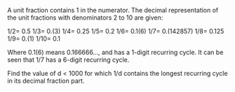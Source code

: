    <p>A unit fraction contains 1 in the numerator. The decimal representation of the unit fractions with denominators 2 to 10 are given:</p>    1/2=&nbsp;0.5   1/3=&nbsp;0.(3)   1/4=&nbsp;0.25   1/5=&nbsp;0.2   1/6=&nbsp;0.1(6)   1/7=&nbsp;0.(142857)   1/8=&nbsp;0.125   1/9=&nbsp;0.(1)   1/10=&nbsp;0.1    <p>Where 0.1(6) means 0.166666..., and has a 1-digit recurring cycle. It can be seen that 1/7 has a 6-digit recurring cycle.</p> <p>Find the value of d &lt; 1000 for which 1/d contains the longest recurring cycle in its decimal fraction part.</p>   